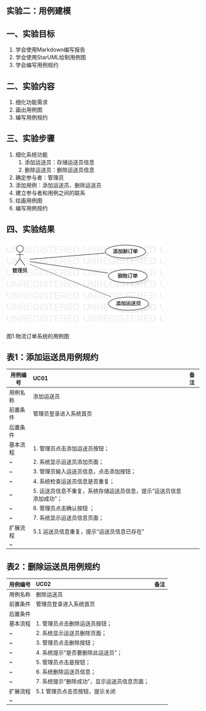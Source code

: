 ## 实验二：用例建模

## 一、实验目标
1. 学会使用Markdown编写报告
2. 学会使用StarUML绘制用例图
3. 学会编写用例规约

## 二、实验内容
1. 细化功能需求
2. 画出用例图
3. 编写用例规约

## 三、实验步骤
1. 细化系统功能
	1) 添加运送员：存储运送员信息
	2) 删除运送员：删除运送员信息
2. 确定参与者：管理员
3. 添加用例：添加运送员、删除运送员
4. 建立参与者和用例之间的联系
5. 绘画用例图
6. 编写用例规约

## 四、实验结果
![用例图](./UseCaseDiagram1.jpg)

图1.物流订单系统的用例图

## 表1：添加运送员用例规约 

用例编号  | UC01 | 备注  
-|:-|-  
用例名称  | 添加运送员  |   
前置条件  |管理员登录进入系统首页|    
后置条件  |  |   
基本流程  | 1. 管理员点击添加运送员按钮；  |
~| 2. 系统显示运送员添加页面；  |   
~| 3. 管理员输入运送员信息，点击添加按钮；  | 
~| 4. 系统检查运送员信息是否重复；  |   
~| 5. 运送员信息不重复，系统存储运送员信息，提示“运送员信息添加成功”；  |   
~| 6. 管理员点击确认按钮 ；|  
~| 7. 系统显示运送员信息页面；|  
扩展流程  | 5.1 运送员信息重复，提示“运送员信息已存在”  |  
~|  |  

## 表2：删除运送员用例规约 

用例编号  | UC02 | 备注  
-|:-|-  
用例名称  | 删除运送员  |   
前置条件  |管理员登录进入系统首页|    
后置条件  | |   
基本流程  | 1. 管理员点击删除运送员按钮；  |  
~| 2. 系统显示运送员删除页面； |   
~| 3. 管理员点击删除按钮； | 
~| 4. 系统提示“是否要删除此运送员”；  |   
~| 5. 管理员点击是按钮；  |   
~| 6. 系统删除运送员信息；  |  
~| 7. 系统提示“删除成功”，显示运送员信息页面； |
扩展流程  | 5.1 管理员点击否按钮，提示关闭 |  
~|  |  
